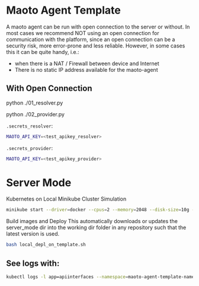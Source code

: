 # Maoto Agent Template

A maoto agent can be run with open connection to the server or without.
In most cases we recommend NOT using an open connection for communication with the platform, since an open connection can be a security risk, more error-prone and less reliable.
However, in some cases this it can be quite handy, i.e.:
- when there is a NAT / Firewall between device and Internet
- There is no static IP address available for the maoto-agent

## With Open Connection

python ./01_resolver.py

python ./02_provider.py

`.secrets_resolver`:
```bash
MAOTO_API_KEY=<test_apikey_resolver>
```

`.secrets_provider`:
```bash
MAOTO_API_KEY=<test_apikey_provider>
```

# Server Mode

Kubernetes on Local Minikube Cluster Simulation
```bash
minikube start --driver=docker --cpus=2 --memory=2048 --disk-size=10g --profile=cluster-server
```

Build images and Deploy
This automatically downloads or updates the server_mode dir into the working dir folder in any repository such that the latest version is used.
```bash
bash local_depl_on_template.sh
```

## See logs with:
```bash
kubectl logs -l app=apiinterfaces --namespace=maoto-agent-template-namespace --tail=-1
```

